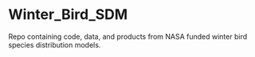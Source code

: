 # Winter_Bird_SDM
Repo containing code, data, and products from NASA funded winter bird species distribution models. 
